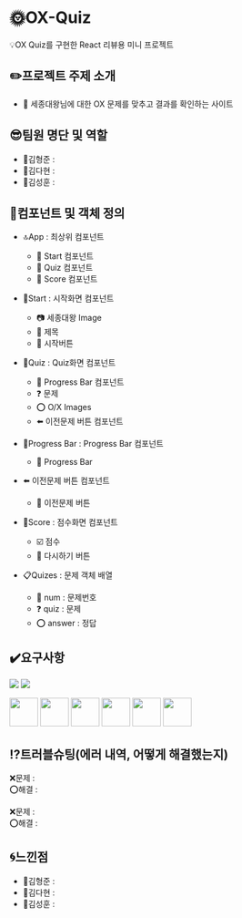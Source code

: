 # :sun_with_face:OX-Quiz
:bulb:OX Quiz를 구현한 React 리뷰용 미니 프로젝트

## :pencil2:프로젝트 주제 소개
- :sunflower: 세종대왕님에 대한 OX 문제를 맞추고 결과를 확인하는 사이트

## :sunglasses:팀원 명단 및 역할
- :man:김형준 : 
- :woman:김다현 : 
- :man:김성훈 : 

## :frog:컴포넌트 및 객체 정의
- :top:App : 최상위 컴포넌트
  - :page_facing_up: Start 컴포넌트
  - :pencil: Quiz 컴포넌트
  - :100: Score 컴포넌트

- :page_facing_up:Start : 시작화면 컴포넌트
  - :camera: 세종대왕 Image
  - :name_badge: 제목
  - :black_square_button: 시작버튼

- :pencil:Quiz : Quiz화면 컴포넌트
  - :running: Progress Bar 컴포넌트
  - :question: 문제
  - :o: O/X Images
  - :arrow_left: 이전문제 버튼 컴포넌트

- :running:Progress Bar : Progress Bar 컴포넌트
  - :speech_balloon: Progress Bar

- :arrow_left: 이전문제 버튼 컴포넌트
  - :black_square_button: 이전문제 버튼

- :100:Score : 점수화면 컴포넌트 
  - :ballot_box_with_check: 점수
  - :black_square_button: 다시하기 버튼 

- :clipboard:Quizes : 문제 객체 배열
  - :1234: num : 문제번호
  - :question: quiz : 문제
  - :o: answer : 정답
## :heavy_check_mark:요구사항
<p>
<img src="https://img.shields.io/badge/Discord-5865F2?style=for-the-badge&logo=discord&logoColor=white"/>
<img src="https://img.shields.io/badge/Zoom-2D8CFF?style=for-the-badge&logo=zoom&logoColor=white"/>
</p>
<p>
<img src="https://cdn.jsdelivr.net/gh/devicons/devicon/icons/javascript/javascript-original.svg" width="50" height="50" />
<img src="https://cdn.jsdelivr.net/gh/devicons/devicon/icons/react/react-original.svg" width="50" height="50" />
<img src="https://cdn.jsdelivr.net/gh/devicons/devicon/icons/html5/html5-original.svg" width="50" height="50" />
<img src="https://cdn.jsdelivr.net/gh/devicons/devicon/icons/css3/css3-original.svg" width="50" height="50" />
<img src="https://cdn.jsdelivr.net/gh/devicons/devicon/icons/vscode/vscode-original-wordmark.svg" width="50" height="50" />
<img src="https://cdn.jsdelivr.net/gh/devicons/devicon/icons/github/github-original.svg" width="50" height="50" />
</p>

## :interrobang:트러블슈팅(에러 내역, 어떻게 해결했는지)
:x:문제 : <br>
:o:해결 : 

:x:문제 : <br>
:o:해결 : 


## :cyclone:느낀점
- :man:김형준 : 
- :woman:김다현 : 
- :man:김성훈 : 
